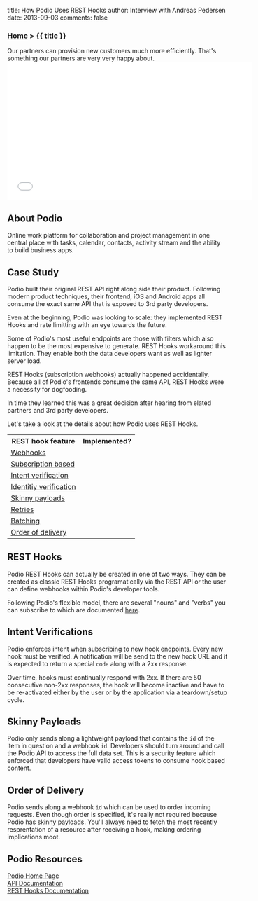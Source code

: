 title: How Podio Uses REST Hooks
author: Interview with Andreas Pedersen
date: 2013-09-03
comments: false

### [Home](/) > {{ title }}

<div class="quote">Our partners can provision new customers much more efficiently. That's something our partners are very very happy about.</div>

<iframe width="560" height="315" src="//www.youtube.com/embed/uHfvAtUdrAo?color=white&theme=light&rel=0" frameborder="0" allowfullscreen></iframe>

## About Podio

Online work platform for collaboration and project management in one central place with tasks, calendar, contacts, activity stream and the ability to build business apps.

## Case Study

Podio built their original REST API right along side their product. Following modern product techniques, their frontend, iOS and Android apps all consume the exact same API that is exposed to 3rd party developers.

Even at the beginning, Podio was looking to scale: they implemented REST Hooks and rate limitting with an eye towards the future.

Some of Podio's most useful endpoints are those with filters which also happen to be the most expensive to generate. REST Hooks workaround this limitation. They enable both the data developers want as well as lighter server load.

REST Hooks (subscription webhooks) actually happened accidentally. Because all of Podio's frontends consume the same API, REST Hooks were a necessity for dogfooding.

In time they learned this was a great decision after hearing from elated partners and 3rd party developers.

Let's take a look at the details about how Podio uses REST Hooks.

<table>
  <tr>
    <th>REST hook feature</th>
    <th>Implemented?</th>
  </tr>
  <tr>
    <td><a href="/">Webhooks</a></td>
    <td><i class="icon-check-sign"></i></td>
  </tr>
  <tr>
    <td><a href="/">Subscription based</a></td>
    <td><i class="icon-check-sign"></i></td>
  </tr>
  <tr>
    <td><a href="/">Intent verification</a> <i class="icon-shield" title="Security feature"></i></td>
    <td><i class="icon-check-sign"></i></td>
  </tr>
  <tr>
    <td><a href="/">Identitiy verification</a> <i class="icon-shield" title="Security feature"></i></td>
    <td></td>
  </tr>
  <tr>
    <td><a href="/">Skinny payloads</a> <i class="icon-shield" title="Security feature"></i></td>
    <td></td>
  </tr>
  <tr>
    <td><a href="/">Retries</a></td>
    <td><i class="icon-check-sign"></i></td>
  </tr>
  <tr>
    <td><a href="/">Batching</a></td>
    <td></td>
  </tr>
  <tr>
    <td><a href="/">Order of delivery</a></td>
    <td><i class="icon-check-sign"></i></td>
  </tr>
</table>

## REST Hooks

Podio REST Hooks can actually be created in one of two ways. They can be created as classic REST Hooks programatically via the REST API or the user can define webhooks within Podio's developer tools.

Following Podio's flexible model, there are several "nouns" and "verbs" you can subscribe to which are documented [here](https://developers.podio.com/doc/hooks).

## Intent Verifications

Podio enforces intent when subscribing to new hook endpoints. Every new hook must be verified. A notification will be send to the new hook URL and it is expected to return a special `code` along with a 2xx response.

Over time, hooks must continually respond with 2xx. If there are 50 consecutive non-2xx responses, the hook will become inactive and have to be re-activated either by the user or by the application via a teardown/setup cycle.

## Skinny Payloads

Podio only sends along a lightweight payload that contains the `id` of the item in question and a webhook `id`. Developers should turn around and call the Podio API to access the full data set. This is a security feature which enforced that developers have valid access tokens to consume hook based content.


## Order of Delivery

Podio sends along a webhook `id` which can be used to order incoming requests. Even though order is specified, it's really not required because Podio has skinny payloads. You'll always need to fetch the most recently resprentation of a resource after receiving a hook, making ordering implications moot.

## Podio Resources

[Podio Home Page](http://podio.com/)  
[API Documentation](https://developers.podio.com/doc)  
[REST Hooks Documentation](https://developers.podio.com/doc/hooks)